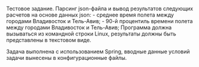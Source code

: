 ﻿Тестовое задание.
Парсинг json-файла и вывод результатов следующих расчетов на основе данных json:
	- среднее время полета между городами Владивосток и Тель-Авив;
	- 90-й процентиль времени полета между городами Владивосток и Тель-Авив;
Программа должна вызываться из командной строки Linux, результаты должны быть представлены в текстовом виде.

Задача выполнена с использованием Spring, вводные данные условий задачи вынесены в конфигурационные файлы.